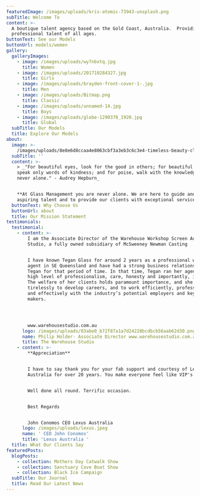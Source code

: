 ```yaml
---
featuredImage: /images/uploads/kris-atomic-73943-unsplash.png
subTitle: Welcome To
content: >-
  A boutique talent agency based on the Gold Coast, Australia.  Providing
  professional talent of all ages.
buttonText: See our Models
buttonUrl: models/women
gallery:
  galleryImages:
    - image: /images/uploads/wy7nbxtq.jpg
      title: Women
    - image: /images/uploads/201710284327.jpg
      title: Girls
    - image: /images/uploads/brayden-front-cover-1-.jpg
      title: Men
    - image: /images/uploads/Bitmap.png
      title: Classic
    - image: /images/uploads/unnamed-14.jpg
      title: Boys
    - image: /images/uploads/globe-1290378_1920.jpg
      title: Global
  subTitle: Our Models
  title: Explore Our Models
about:
  image: >-
    /images/uploads/8e8e6d8ccaa4e8063cbf3a3eb3c6c3e4-timeless-beauty-classic-beauty.jpg
  subTitle: ''
  content: >-
    > _"For beautiful eyes, look for the good in others; for beautiful lips,
    speak only words of kindness; and for poise, walk with the knowledge you are
    never alone." - Audrey Hepburn_


    **At Glass Management you are never alone. We are here to guide and nurture
    aspiring talent and to provide our clients with exceptional service.**
  buttonText: Why Choose Us
  buttonUrl: about
  title: Our Mission Statement
testimonials:
  testimonial:
    - content: >-
        I am the Associate Director of the Warehouse Workshop Screen Acting
        Studio, a fully owned subsidiary of McSweeney Newman Casting


        I have known Tegan Glass for around 2 years as a professional working
        agent in SE Queensland and have had a strong business relationship with
        Tegan for that period of time. In that time, Tegan ran her agency with a
        high level of professionalism, care, honesty and importantly, integrity.
        The welfare of her clients holds paramount importance, and she works
        tirelessly to develop careers, and to work efficiently, professionally
        and effectively with the industry’s potential employers and key decision
        makers.




        www.warehousestudio.com.au
      logo: /images/uploads/83abe0_b72f87a1a7d24228bcdbcb56aab62d30.png
      name: Philip Holder- Associate Director www.warehousestudio.com.au
      title: The Warehouse Studio
    - content: >-
        **Appreciation**


        I have to say thank you for your fab support and courtesy of Lexus
        Australia for over 20 years. You make everyone feel like VIP's.


        Well done all round. Terrific occasion.


        Best Regards


        John Conomos CEO Lexus Australia
      logo: /images/uploads/lexus.jpeg
      name: ' CEO John Conomos'
      title: 'Lexus Australia '
  title: What Our Clients Say
featuredPosts:
  blogPosts:
    - collection: Mothers Day Catwalk Show
    - collection: Sanctuary Cove Boat Show
    - collection: Black Ice Campaign
  subTitle: Our Journal
  title: Read Our Latest News
---
```


